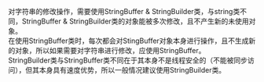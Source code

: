 对字符串的修改操作，需要使用StringBuffer & StringBuilder类，与string类不同，StringBuffer & StringBuilder类的对象能被多次修改，且不产生新的未使用对象。  
在使用StringBuffer类时，每次都会对StingBuffer对象本身进行操作，且不生成新的对象，所以如果需要对字符串进行修改，应使用StringBuffer。  
StringBuilder类与StringBuffer类不同在于其本身不是线程安全的（不能被同步访问），但其本身具有速度优势，所以一般情况建议使用StringBuilder类。